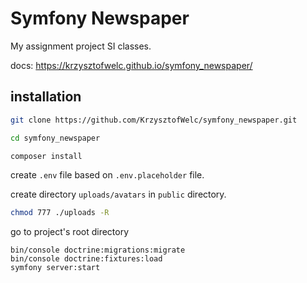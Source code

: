 # Symfony Newspaper
My assignment project SI classes.

docs: https://krzysztofwelc.github.io/symfony_newspaper/

## installation

```bash
git clone https://github.com/KrzysztofWelc/symfony_newspaper.git

cd symfony_newspaper

composer install
```
create ```.env``` file based on ```.env.placeholder``` file.

create directory ```uploads/avatars``` in ```public``` directory.

```bash
chmod 777 ./uploads -R 
```

go to project's root directory
```
bin/console doctrine:migrations:migrate
bin/console doctrine:fixtures:load
symfony server:start
```